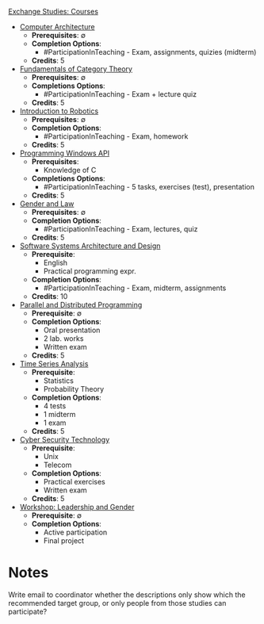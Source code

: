 [Exchange Studies: Courses](https://is.vu.lt/pls/pub/vustud.public_ni$wwwtprs.dalsar_show?p_lpd_srautas_id=41&p_pad_id=11&p_search_str=&p_search_cols=1&p_search_cols=2&p_search_cols=3&p_search_cols=0&p_search_cols=5&p_search_cols=6&p_search_cols=0&p_search_cols=8&p_search_cols=9&p_search_cols=10&p_search_cols=11)

- [Computer Architecture](https://is.vu.lt/pls/pub/vustud.am$lpd_adm_app.public_view_lpd_sandas?p_sarasas_id=E43BB6C493C943CA141F583DF81626C422A43401CC2D2F6E)
	- **Prerequisites**: $\emptyset$
	- **Completion Options**:
		- #ParticipationInTeaching - Exam, assignments, quizies (midterm)
	- **Credits**: 5
- [Fundamentals of Category Theory](https://is.vu.lt/pls/pub/vustud.am$lpd_adm_app.public_view_lpd_sandas?p_sarasas_id=FDF0D82C6243E5323C119C592933092C930B456BE2F73FCE)
	- **Prerequisites**: $\emptyset$
	- **Completions Options**:
		- #ParticipationInTeaching - Exam + lecture quiz
	- **Credits**: 5
- [Introduction to Robotics](https://is.vu.lt/pls/pub/vustud.am$lpd_adm_app.public_view_lpd_sandas?p_sarasas_id=C95164F2253736D8DCE221E8B65A8DE2803BEB4A0512A6B0)
	- **Prerequisites**: $\emptyset$
	- **Completion Options**:
		- #ParticipationInTeaching - Exam, homework
	- **Credits**: 5
- [Programming Windows API](https://is.vu.lt/pls/pub/vustud.am$lpd_adm_app.public_view_lpd_sandas?p_sarasas_id=4D74945518436A7368D772FE3A1320EB612DD301BE5C2E92)
	- **Prerequisites**: 
		- Knowledge of C
	- **Completions Options**:
		- #ParticipationInTeaching - 5 tasks, exercises (test), presentation
	- **Credits**: 5
- [Gender and Law](https://is.vu.lt/pls/pub/vustud.am$lpd_adm_app.public_view_lpd_sandas?p_sarasas_id=9774AC4A7BF6B20E8417E25376A8C793558132F9DA9001BB)
	- **Prerequisites**: $\emptyset$
	- **Completion Options**:
		- #ParticipationInTeaching - Exam, lectures, quiz
	- **Credits**: 5
- [Software Systems Architecture and Design]()
	- **Prerequisite**:
		- English
		- Practical programming expr.
	- **Completion Options**:
		- #ParticipationInTeaching - Exam, midterm, assignments
	- **Credits**: 10
- [Parallel and Distributed Programming](https://is.vu.lt/pls/pub/vustud.am$lpd_adm_app.public_view_lpd_sandas?p_sarasas_id=77779B36BF5F27D5A87CA97DA312A96A414032CD9E21AABD)
	- **Prerequisite**: $\emptyset$
	- **Completion Options**: 
		- Oral presentation
		- 2 lab. works
		- Written exam
	- **Credits**: 5
- [Time Series Analysis]()
	- **Prerequisite**: 
		- Statistics
		- Probability Theory
	- **Completion Options**:
		- 4 tests
		- 1 midterm
		- 1 exam
	- **Credits**: 5
- [Cyber Security Technology](https://is.vu.lt/pls/pub/vustud.am$lpd_adm_app.public_view_lpd_sandas?p_sarasas_id=1D66292235600ACDE481098816FB3DDC6A7543878CF3C58A)
	- **Prerequisite**: 
		- Unix
		- Telecom
	- **Completion Options**:
		- Practical exercises
		- Written exam
	- **Credits**: 5
- [Workshop: Leadership and Gender](https://is.vu.lt/pls/pub/vustud.am$lpd_adm_app.public_view_lpd_sandas?p_sarasas_id=53CB8FFC0D780CB1C5BADF17292970B6D708DB73C39859FE)
	- **Prerequisite**: $\emptyset$
	- **Completion Options**:
		- Active participation
		- Final project

# Notes

Write email to coordinator whether the descriptions only show which the recommended target group, or only people from those studies can participate?